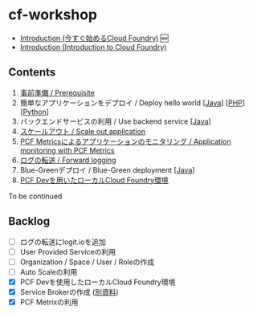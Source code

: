 # cf-workshop

* [Introduction (今すぐ始めるCloud Foundry)](http://www.slideshare.net/makingx/cloud-foundry-hackt-hacktk) 🆕
* [Introduction (Introduction to Cloud Foundry)](http://www.slideshare.net/makingx/introduction-to-cloud-foundry-jjug)


## Contents

1. [事前準備 / Prerequisite](prerequisite.md)
1. 簡単なアプリケーションをデプロイ / Deploy hello world [[Java](deploy-application.md)] [[PHP](deploy-application_php.md)] [[Python](deploy-application_python.md)]
1. バックエンドサービスの利用 / Use backend service [[Java](backend-service.md)]
1. [スケールアウト / Scale out application](scale-out.md)
1. [PCF Metricsによるアプリケーションのモニタリング / Application monitoring with PCF Metrics](pcf-metrics.md) 
1. [ログの転送 / Forward logging](logging.md)
1. Blue-Greenデプロイ / Blue-Green deployment [[Java](blue-green-deployment.md)]
1. [PCF Devを用いたローカルCloud Foundry環境](pcf-dev.md)

To be continued

## Backlog

- [ ] ログの転送にlogit.ioを追加
- [ ] User Provided Serviceの利用
- [ ] Organization / Space / User / Roleの作成
- [ ] Auto Scaleの利用
- [x] PCF Devを使用したローカルCloud Foundry環境
- [x] Service Brokerの作成 ([別資料](https://github.com/Pivotal-Japan/service-broker-workshop))
- [x] PCF Metrixの利用
